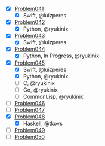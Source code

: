 - [X] [Problem041](https://projecteuler.net/problem=41)
	- [X] Swift, @luizperes
- [X] [Problem042](https://projecteuler.net/problem=42)
	- [X] Python, @ryukinix
- [X] [Problem043](https://projecteuler.net/problem=43)
	- [X] Swift, @luizperes
- [X] [Problem044](https://projecteuler.net/problem=44)
	- [X] Python, In Progress, @ryukinix
- [X] [Problem045](https://projecteuler.net/problem=45)
	- [X] Swift, @luizperes
	- [X] Python, @ryukinix
	- [ ] C, @ryukinix
	- [ ] Go, @ryukinix
	- [ ] CommonLisp, @ryukinix
- [ ] [Problem046](https://projecteuler.net/problem=46)
- [ ] [Problem047](https://projecteuler.net/problem=47)
- [X] [Problem048](https://projecteuler.net/problem=48)
	- [X] Haskell, @tkovs
- [ ] [Problem049](https://projecteuler.net/problem=49)
- [ ] [Problem050](https://projecteuler.net/problem=50)
